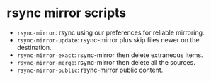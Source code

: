 # rsync mirror scripts

* `rsync-mirror`: rsync using our preferences for reliable mirroring.
* `rsync-mirror-update`: rsync-mirror plus skip files newer on the destination.
* `rsync-mirror-exact`: rsync-mirror then delete extraneous items.
* `rsync-mirror-merge`: rsync-mirror then delete all the sources.
* `rsync-mirror-public`: rsync-mirror public content.
